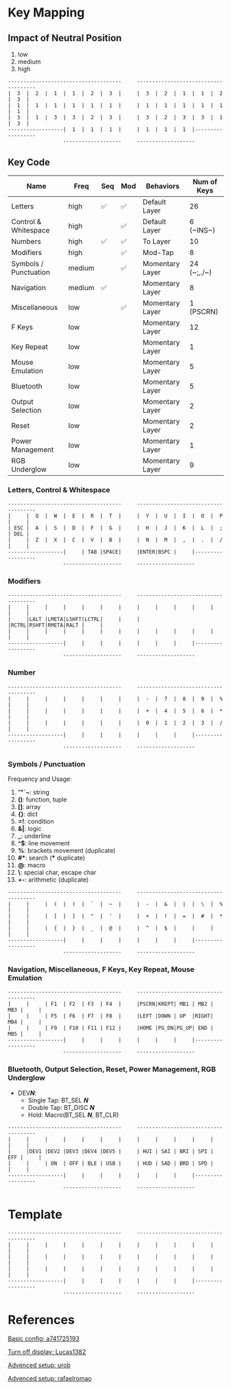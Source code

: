 # Key Mapping

## Impact of Neutral Position

1. low
2. medium
3. high

```
-------------------------------------     -------------------------------------
|  3  |  2  |  1  |  1  |  2  |  3  |     |  3  |  2  |  1  |  1  |  2  |  3  |
|  1  |  1  |  1  |  1  |  1  |  1  |     |  1  |  1  |  1  |  1  |  1  |  1  |
|  3  |  1  |  3  |  3  |  2  |  3  |     |  3  |  2  |  3  |  3  |  1  |  3  |
------------------|  1  |  1  |  1  |     |  1  |  1  |  1  |------------------
                  -------------------     -------------------
```

## Key Code

| Name                    | Freq     | Seq                | Mod                | Behaviors          | Num of Keys   |
|-------------------------|----------|--------------------|--------------------|--------------------|---------------|
| Letters                 | high     | :white_check_mark: | :white_check_mark: | Default Layer      | 26            |
| Control & Whitespace    | high     |                    | :white_check_mark: | Default Layer      | 6 (~INS~)     |
| Numbers                 | high     | :white_check_mark: | :white_check_mark: | To Layer           | 10            |
| Modifiers               | high     |                    | :white_check_mark: | Mod-Tap            | 8             |
| Symbols / Punctuation   | medium   |                    | :white_check_mark: | Momentary Layer    | 24 (~;,./~)   |
| Navigation              | medium   | :white_check_mark: |                    | Momentary Layer    | 8             |
| Miscellaneous           | low      |                    | :white_check_mark: | Momentary Layer    | 1 (PSCRN)     |
| F Keys                  | low      |                    |                    | Momentary Layer    | 12            |
| Key Repeat              | low      |                    |                    | Momentary Layer    | 1             |
| Mouse Emulation         | low      |                    |                    | Momentary Layer    | 5             |
| Bluetooth               | low      |                    |                    | Momentary Layer    | 5             |
| Output Selection        | low      |                    |                    | Momentary Layer    | 2             |
| Reset                   | low      |                    |                    | Momentary Layer    | 2             |
| Power Management        | low      |                    |                    | Momentary Layer    | 1             |
| RGB Underglow           | low      |                    |                    | Momentary Layer    | 9             |

### Letters, Control & Whitespace

```
-------------------------------------     -------------------------------------
|     |  Q  |  W  |  E  |  R  |  T  |     |  Y  |  U  |  I  |  O  |  P  |     |     
| ESC |  A  |  S  |  D  |  F  |  G  |     |  H  |  J  |  K  |  L  |  ;  | DEL |     
|     |  Z  |  X  |  C  |  V  |  B  |     |  N  |  M  |  ,  |  .  |  /  |     |     
------------------|     | TAB |SPACE|     |ENTER|BSPC |     |------------------
                  -------------------     -------------------
```

### Modifiers

```
-------------------------------------     -------------------------------------
|     |     |     |     |     |     |     |     |     |     |     |     |     |     
|     |LALT |LMETA|LSHFT|LCTRL|     |     |     |RCTRL|RSHFT|RMETA|RALT |     |     
|     |     |     |     |     |     |     |     |     |     |     |     |     |     
------------------|     |     |     |     |     |     |     |------------------
                  -------------------     -------------------
```


### Number

```
-------------------------------------     -------------------------------------
|     |     |     |     |     |     |     |  -  |  7  |  8  |  9  |  %  |     |     
|     |     |     |     |     |     |     |  +  |  4  |  5  |  6  |  *  |     |     
|     |     |     |     |     |     |     |  0  |  1  |  2  |  3  |  /  |     |     
------------------|     |     |     |     |     |     |     |------------------
                  -------------------     -------------------
```

### Symbols / Punctuation

Frequency and Usage:
1. **'"`~**: string
2. **()**: function, tuple
3. **[]**: array
4. **{}**: dict
5. **=!**: condition
6. **&|**: logic
7. **_**: underline
8. **^$**: line movement
9. **%**: brackets movement (duplicate)
10. **#\***: search (**\*** duplicate)
11. **@**: macro
12. **\\**: special char, escape char
13. **+\-**: arithmetic (duplicate)

```
-------------------------------------     -------------------------------------
|     |     |  (  |  )  |  `  |  ~  |     |  -  |  &  |  |  |  \  |  %  |     |
|     |     |  [  |  ]  |  "  |  '  |     |  +  |  !  |  =  |  #  |  *  |     |
|     |     |  {  |  }  |  _  |  @  |     |  ^  |  $  |     |     |     |     |     
------------------|     |     |     |     |     |     |     |------------------
                  -------------------     -------------------
```

### Navigation, Miscellaneous, F Keys, Key Repeat, Mouse Emulation

```
-------------------------------------     -------------------------------------
|     |     | F1  | F2  | F3  | F4  |     |PSCRN|KREPT| MB1 | MB2 | MB3 |     |     
|     |     | F5  | F6  | F7  | F8  |     |LEFT |DOWN | UP  |RIGHT| MB4 |     |     
|     |     | F9  | F10 | F11 | F12 |     |HOME |PG_DN|PG_UP| END | MB5 |     |     
------------------|     |     |     |     |     |     |     |------------------
                  -------------------     -------------------
```

### Bluetooth, Output Selection, Reset, Power Management, RGB Underglow

- DEV***N***:
    - Single Tap: BT_SEL ***N***
    - Double Tap: BT_DISC ***N***
    - Hold: Macro(BT_SEL ***N***, BT_CLR)

```
-------------------------------------     -------------------------------------
|     |     |     |     |     |     |     |     |     |     |     |     |     |     
|     |DEV1 |DEV2 |DEV3 |DEV4 |DEV5 |     | HUI | SAI | BRI | SPI | EFF |     |     
|     |     | ON  | OFF | BLE | USB |     | HUD | SAD | BRD | SPD |     |     |     
------------------|     |     |     |     |     |     |     |------------------
                  -------------------     -------------------
```

# Template

```
-------------------------------------     -------------------------------------
|     |     |     |     |     |     |     |     |     |     |     |     |     |     
|     |     |     |     |     |     |     |     |     |     |     |     |     |     
|     |     |     |     |     |     |     |     |     |     |     |     |     |     
------------------|     |     |     |     |     |     |     |------------------
                  -------------------     -------------------
```

# References

[Basic config: a741725193](https://github.com/a741725193/zmk-config-zen-2/actions/runs/9887163274/job/27308328547)

[Turn off display: Lucas1382](https://github.com/Lucas1382/zmk-config-zen-2/tree/patch-1)

[Advenced setup: urob](https://github.com/urob/zmk-config)

[Advenced setup: rafaelromao](https://github.com/rafaelromao/keyboards)

